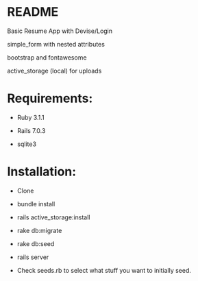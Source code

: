 # README

Basic Resume App with Devise/Login

simple_form with nested attributes

bootstrap and fontawesome 

active_storage (local) for uploads


# Requirements: 

* Ruby 3.1.1

* Rails 7.0.3

* sqlite3


# Installation:

* Clone
* bundle install
* rails active_storage:install
* rake db:migrate 
* rake db:seed 


* rails server


* Check seeds.rb to select what stuff you want to initially seed.
